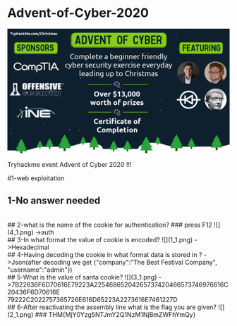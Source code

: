 # Advent-of-Cyber-2020
![](top.png)


Tryhackme event Advent of Cyber 2020 !!!

#1-web exploitation 






## 1-No answer needed
<br>
## 2-what is the name of the cookie  for authentication?
### press F12
![](4_1.png)
->auth
<br>
## 3-In what format the value of cookie is encoded?
![](1_1.png)
->Hexadecimal
<br>
## 4-Having decoding the cookie in what format data is stored in ?
->Json(after decoding we get {"company":"The Best Festival Company", "username":"admin"})
<br>
## 5-What is the value of santa cookie?
![](3_1.png)
->7B22636F6D70616E79223A22546865204265737420466573746976616C20436F6D70616E
79222C2022757365726E616D65223A2273616E7461227D
<br>
## 6-After reactivating the assembly line what is the flag you are given?
![](2_1.png)
### THM{MjY0Yzg5NTJmY2Q1NzM1NjBmZWFhYmQy}


